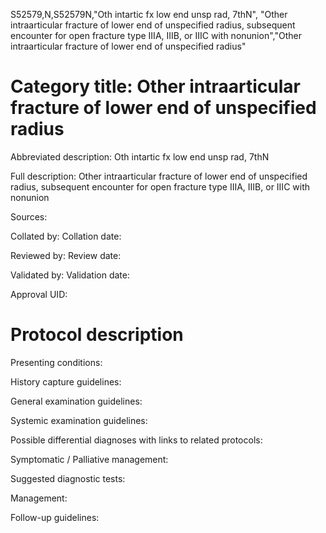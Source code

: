 S52579,N,S52579N,"Oth intartic fx low end unsp rad, 7thN", "Other intraarticular fracture of lower end of unspecified radius, subsequent encounter for open fracture type IIIA, IIIB, or IIIC with nonunion","Other intraarticular fracture of lower end of unspecified radius"
# Category title: Other intraarticular fracture of lower end of unspecified radius

Abbreviated description: Oth intartic fx low end unsp rad, 7thN

Full description: Other intraarticular fracture of lower end of unspecified radius, subsequent encounter for open fracture type IIIA, IIIB, or IIIC with nonunion

Sources:

Collated by:
Collation date:

Reviewed by:
Review date:

Validated by:
Validation date:

Approval UID:

# Protocol description

Presenting conditions:

History capture guidelines:

General examination guidelines:

Systemic examination guidelines:

Possible differential diagnoses with links to related protocols:

Symptomatic / Palliative management:

Suggested diagnostic tests:

Management:

Follow-up guidelines:
